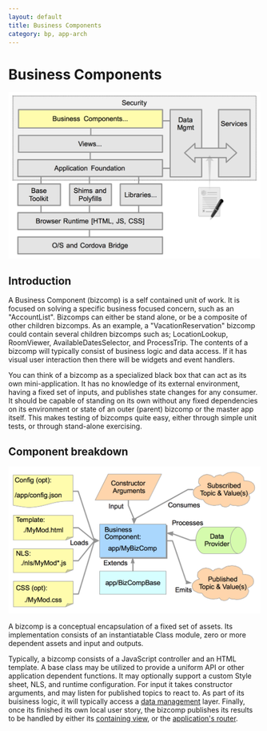 ```yaml
---
layout: default
title: Business Components
category: bp, app-arch
---
```


# Business Components

![SPA layered environment](./images/app-arch-bizcomp.png)

## Introduction

A Business Component (bizcomp) is a self contained unit of work. It is focused on solving a specific business focused concern, such as an "AccountList". Bizcomps can either be stand alone, or be a composite of other children bizcomps. As an example, a "VacationReservation" bizcomp could contain several children bizcomps such as; LocationLookup, RoomViewer, AvailableDatesSelector, and ProcessTrip. The contents of a bizcomp will typically consist of business logic and data access. If it has visual user interaction then there will be widgets and event handlers.

You can think of a bizcomp as a specialized black box that can act as its own mini-application. It has no knowledge of its external environment, having a fixed set of inputs, and publishes state changes for any consumer. It should be capable of standing on its own without any fixed dependencies on its environment or state of an outer (parent) bizcomp or the master app itself. This makes testing of bizcomps quite easy, either through simple unit tests, or through stand-alone exercising.


## Component breakdown

![SPA layered environment](./images/app-arch-bizcomp-detail.png)

A bizcomp is a conceptual encapsulation of a fixed set of assets. Its implementation consists of an instantiatable Class module, zero or more dependent assets and input and outputs.

Typically, a bizcomp consists of a JavaScript controller and an HTML template. A base class may be utilized to provide a uniform API or other application dependent functions. It may optionally support a custom Style sheet, NLS, and runtime configuration. For input it takes constructor arguments, and may listen for published topics to react to.  As part of its buisiness logic, it will typically access a [data management](./data-management.html) layer. Finally, once its finished its own local user story, the bizcomp publishes its results to be handled by either its [containing view](./views.html), or the [application's router](./app-foundation.html#router).

